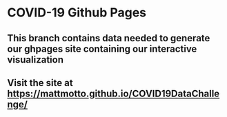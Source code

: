 # COVID-19 Github Pages
## This branch contains data needed to generate our ghpages site containing our interactive visualization

## Visit the site at https://mattmotto.github.io/COVID19DataChallenge/